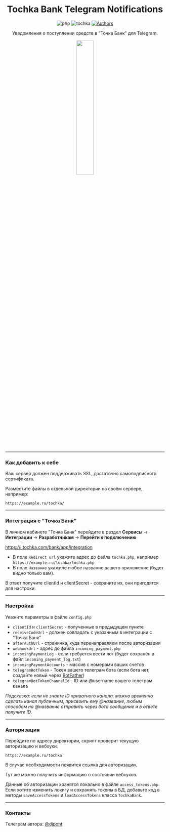 <div align='center'>

# Tochka Bank Telegram Notifications

![php](https://img.shields.io/badge/php-7.3-blue)
![tochka](https://img.shields.io/badge/tochka-1.37.15-blue)
[![Authors](https://img.shields.io/badge/Authors-djpont-blue)](https://github.com/djpont)

Уведомления о поступлении средств в "Точка Банк" для Telegram.

<img width=33% src='https://github.com/djpont/php-tochka-bank-telegram-notifications/assets/34692754/16bc9c6f-a638-4c0b-8994-a13b28368bca' />

</div>

---

### Как добавить к себе

Ваш сервер должен поддерживать SSL, достаточно самоподписного сертификата.

Разместите файлы в отдельной директории на своём сервере, например:

`https://example.ru/tochka/`

---

### Интеграция с "Точка Банк"

В личном кабинете "Точка Банк" перейдите в раздел **Сервисы** -> **Интеграции** -> **Разработчикам** -> **Перейти к подключению**

https://i.tochka.com/bank/app/integration

- В поле `Redirect url` укажите адрес до файла `tochka.php`, например `https://example.ru/tochka/tochka.php`
- В поле `Название` укажиле любое название вашего приложение (будет видно только вам).

В ответ получите clientId и clientSecret - сохраните их, они пригодятся для настроки.

---

### Настройка

Укажите параметры в файле `config.php`

- `clientId` и `clientSecret` - полученные в предыдущем пункте
- `receiveCodeUrl` - должен совпадать с указанным в интеграции с "Точка Банк"
- `afterAuthUrl` - страничка, куда перенаправляем после авторизации
- `webhookUrl` - адрес до файла `incoming_payment.php`
- `incomingPaymentLog` - если требуется вести лог (будет сохранён в файл `incoming_payment_log.txt`)
- `incomingPaymentAccounts` - массив с номерами ваших счетов
- `telegramBotToken` - Токен вашего телеграм бота (если бота нет, создайте новый через [BotFather](https://t.me/BotFather))
- `telegramBotTokenChannelId` - ID или @username вашего телеграм канала

_Подсказка: если не знаете ID приватного канала, можно временно сделать канал публичным, присвоить ему @название, любым способом на @название отправить через бота сообщение и в ответе получите ID._

---

### Авторизация

Перейдите по адресу директории, скрипт проверит текущую авторизацию и вебхуки.

`https://example.ru/tochka`

В случае необходимости появится ссылка для авторизации.

Тут же можно получить информацию о состоянии вебхуков.

Данные об авторизации хранятся локально в файле `access_tokens.php`.
Если хотите изменить локигу и сохранять токены в БД, добавьте код в методы `saveAccessTokens` и `loadAccessTokens` класса `TochkaBank`.

---

### Контакты

Телеграм автора: [@djpont](https://t.me/djpont)
